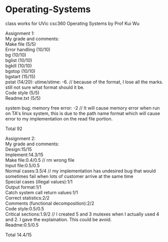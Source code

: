 # Operating-Systems
class works for UVic csc360 Operating Systems by Prof Kui Wu

Assignment 1:<br>
My grade and comments:<br>
Make file (5/5)<br>
Error handling (10/10)<br>
bg (10/10)<br>
bglist (10/10)<br>
bgkill (10/10)<br>
bgstop (10/10)<br>
bgstart (15/15)<br>
pstat (14/20): utime/stime: -6. // because of the format, I lose all the marks. still not sure what format should it be.<br>
Code style (5/5)<br>
Readme.txt (5/5)<br>

system bug: memory free error: -2 // It will cause memory error when run on TA's linux system, this is due to the path name format which will cause error to my implementation on the read file portion.

Total 92

Assignment 2:<br>
My grade and comments:<br>
Design:15/15<br>
Implement:14.3/15<br>
Make file:0.4/0.5 // rm wrong file<br>
Input file:0.5/0.5<br>
Normal cases:3.5/4 // my implementation has undesired bug that would sometimes fail when lots of customer arrive at the same time<br>
Special cases (illegal values):1/1<br>
Output format:1/1<br>
Catch system call return values:1/1<br>
Correct statistics:2/2<br>
Comments (functional decomposition):2/2<br>
Code style:0.5/0.5<br>
Critical sections:1.9/2 // I created 5 and 3 mutexes when I actually used 4 and 2. I gave the explaination. This could be avoid.<br>
Readme:0.5/0.5<br>

Total 14.4/15
